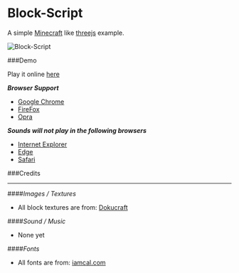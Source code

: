 # **Block-Script**

A simple [Minecraft](https://minecraft.net/) like [threejs](http://threejs.org) example.

![Block-Script](http://rdfriedl.github.io/img/games/block-script/block-script3.png)


###Demo

Play it online [here](http://rdfriedl.github.io/block-script/)

***Browser Support***

 - [Google Chrome](https://www.google.com/chrome)
 - [FireFox](https://www.mozilla.org/en-US/firefox/new)
 - [Opra](http://www.opera.com)

***Sounds will not play in the following browsers***

 - [Internet Explorer](http://windows.microsoft.com/en-us/internet-explorer)
 - [Edge](http://www.microsoft.com/en-us/windows/microsoft-edge)
 - [Safari](http://www.apple.com/safari)


###Credits

----------
####*Images / Textures*

 - All block textures are from: [Dokucraft](http://dokucraft.co.uk/)

####*Sound / Music*

 - None yet

####*Fonts*

 - All fonts are from: [iamcal.com](http://www.iamcal.com/misc/fonts)